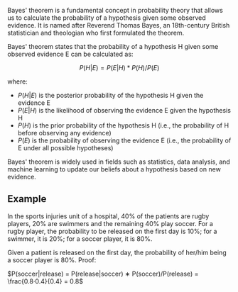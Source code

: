 Bayes' theorem is a fundamental concept in probability theory that allows us to calculate the probability of a hypothesis given some observed evidence. It is named after Reverend Thomas Bayes, an 18th-century British statistician and theologian who first formulated the theorem.

Bayes' theorem states that the probability of a hypothesis H given some observed evidence E can be calculated as:

$$P(H | E) = P(E | H) * P(H) / P(E)$$

where:

- $P(H | E)$ is the posterior probability of the hypothesis H given the evidence E
- $P(E | H)$ is the likelihood of observing the evidence E given the hypothesis H
- $P(H)$ is the prior probability of the hypothesis H (i.e., the probability of H before observing any evidence)
- $P(E)$ is the probability of observing the evidence E (i.e., the probability of E under all possible hypotheses)

Bayes' theorem is widely used in fields such as statistics, data analysis, and machine learning to update our beliefs about a hypothesis based on new evidence.

## Example

In the sports injuries unit of a hospital, 40% of the patients are rugby players, 20% are swimmers
and the remaining 40% play soccer. For a rugby player, the probability to be released on the first day is 10%; for
a swimmer, it is 20%; for a soccer player, it is 80%.

Given a patient is released on the first day, the probability of her/him being a soccer player is 80%. Proof: 

$P(soccer|release) = P(release|soccer) ∗ P(soccer)/P(release) = \frac{0.8·0.4}{0.4} = 0.8$
